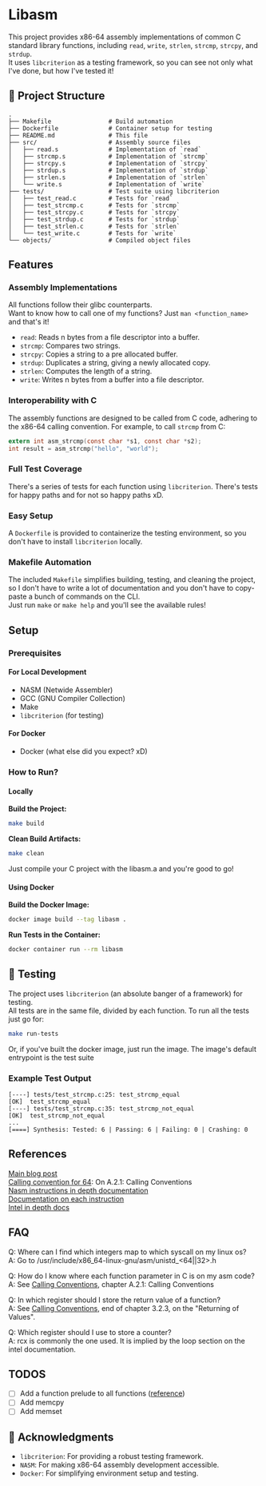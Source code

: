 
# Libasm

This project provides x86-64 assembly implementations of common C standard
library functions, including `read`, `write`, `strlen`, `strcmp`, `strcpy`, and `strdup`.\
It uses `libcriterion` as a testing framework, so you can see not only
what I've done, but how I've tested it!


## 📂 Project Structure

```
.
├── Makefile                # Build automation
├── Dockerfile              # Container setup for testing
├── README.md               # This file
├── src/                    # Assembly source files
│   ├── read.s              # Implementation of `read`
│   ├── strcmp.s            # Implementation of `strcmp`
│   ├── strcpy.s            # Implementation of `strcpy`
│   ├── strdup.s            # Implementation of `strdup`
│   ├── strlen.s            # Implementation of `strlen`
│   └── write.s             # Implementation of `write`
├── tests/                  # Test suite using libcriterion
│   ├── test_read.c         # Tests for `read`
│   ├── test_strcmp.c       # Tests for `strcmp`
│   ├── test_strcpy.c       # Tests for `strcpy`
│   ├── test_strdup.c       # Tests for `strdup`
│   ├── test_strlen.c       # Tests for `strlen`
│   └── test_write.c        # Tests for `write`
└── objects/                # Compiled object files
```

## Features

### Assembly Implementations

All functions follow their glibc counterparts.\
Want to know how to call one of my functions?
Just `man <function_name>` and that's it!

- `read`: Reads n bytes from a file descriptor into a buffer.
- `strcmp`: Compares two strings.
- `strcpy`: Copies a string to a pre allocated buffer.
- `strdup`: Duplicates a string, giving a newly allocated copy.
- `strlen`: Computes the length of a string.
- `write`: Writes n bytes from a buffer into a file descriptor.

### Interoperability with C

The assembly functions are designed to be called from C code, adhering to the x86-64 calling convention.
For example, to call `strcmp` from C:

```c
extern int asm_strcmp(const char *s1, const char *s2);
int result = asm_strcmp("hello", "world");
```

### Full Test Coverage

There's a series of tests for each function using `libcriterion`.
There's tests for happy paths and for not so happy paths xD.

### Easy Setup

A `Dockerfile` is provided to containerize the testing environment,
so you don't have to install `libcriterion` locally.

### Makefile Automation

The included `Makefile` simplifies building, testing, and cleaning the project,
so I don't have to write a lot of documentation and you don't have to copy-paste
a bunch of commands on the CLI.\
Just run `make` or `make help` and you'll see the available rules!

## Setup

### Prerequisites

#### For Local Development

- NASM (Netwide Assembler)
- GCC (GNU Compiler Collection)
- Make
- `libcriterion` (for testing)

#### For Docker

- Docker (what else did you expect? xD)

### How to Run?

#### Locally

**Build the Project:**

```bash
make build
```

**Clean Build Artifacts:**

```bash
make clean
```

Just compile your C project with the libasm.a and you're good to go!

#### Using Docker

**Build the Docker Image:**

```bash
docker image build --tag libasm .
```

**Run Tests in the Container:**

```bash
docker container run --rm libasm
```

## 🧪 Testing

The project uses `libcriterion` (an absolute banger of a framework) for testing.\
All tests are in the same file, divided by each function. To run all the tests
just go for:

```bash
make run-tests
```

Or, if you've built the docker image, just run the image.
The image's default entrypoint is the test suite

### Example Test Output

```shell
[----] tests/test_strcmp.c:25: test_strcmp_equal
[OK]  test_strcmp_equal
[----] tests/test_strcmp.c:35: test_strcmp_not_equal
[OK]  test_strcmp_not_equal
...
[====] Synthesis: Tested: 6 | Passing: 6 | Failing: 0 | Crashing: 0
```

## References

[Main blog post](https://blog.rchapman.org/posts/Linux_System_Call_Table_for_x86_64/)\
[Calling convention for 64](https://www.uclibc.org/docs/psABI-x86_64.pdf):
On A.2.1: Calling Conventions\
[Nasm instructions in depth documentation](https://nasm.us/doc/)\
[Documentation on each instruction](https://www.felixcloutier.com/x86/)\
[Intel in depth docs](https://www.intel.com/content/www/us/en/developer/articles/technical/intel-sdm.html)

## FAQ

Q: Where can I find which integers map to which syscall on my linux os?\
A: Go to /usr/include/x86_64-linux-gnu/asm/unistd_<64||32>.h

Q: How do I know where each function parameter in C is on my asm code?\
A: See [Calling Conventions](https://www.uclibc.org/docs/psABI-x86_64.pdf),
chapter A.2.1: Calling Conventions

Q: In which register should I store the return value of a function?\
A: See [Calling Conventions](https://www.uclibc.org/docs/psABI-x86_64.pdf),
end of chapter 3.2.3, on the "Returning of Values".

Q: Which register should I use to store a counter?\
A: rcx is commonly the one used. It is implied by the loop section on the intel
documentation.

## TODOS

- [ ] Add a function prelude to all functions ([reference](https://www.youtube.com/watch?v=U9HXtrDwxVM))
- [ ] Add memcpy
- [ ] Add memset

## 🙏 Acknowledgments

- `libcriterion`: For providing a robust testing framework.
- `NASM`: For making x86-64 assembly development accessible.
- `Docker`: For simplifying environment setup and testing.
